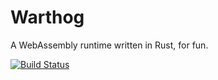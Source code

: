 # Warthog

A WebAssembly runtime written in Rust, for fun.

[![Build Status](https://dev.azure.com/anurse/warthog/_apis/build/status/anurse.warthog)](https://dev.azure.com/anurse/warthog/_build/latest?definitionId=1)